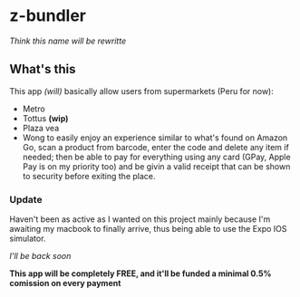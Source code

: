 # z-bundler

_Think this name will be rewritte_

## What's this

This app _(will)_ basically allow users from supermarkets (Peru for now):

- Metro
- Tottus **(wip)**
- Plaza vea
- Wong
  to easily enjoy an experience similar to what's found on Amazon Go, scan a product from barcode, enter the code and delete any item if needed; then be able to pay
  for everything using any card (GPay, Apple Pay is on my priority too) and be givin a valid receipt that can be shown to security before exiting the place.

### Update

Haven't been as active as I wanted on this project mainly because I'm awaiting my macbook to finally arrive, thus being able to use the Expo IOS simulator.

_I'll be back soon_

**This app will be completely FREE, and it'll be funded a minimal 0.5% comission on every payment**
